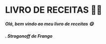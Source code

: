 # LIVRO DE RECEITAS 👨‍🍳



##### Olá, bem vindo ao meu livro de receitas 😋



##### . Strogonoff de Frango
